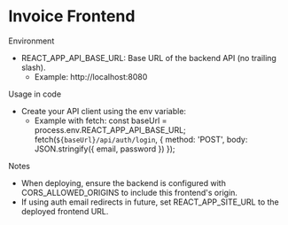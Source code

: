 # Invoice Frontend

Environment

- REACT_APP_API_BASE_URL: Base URL of the backend API (no trailing slash).
  - Example: http://localhost:8080

Usage in code

- Create your API client using the env variable:
  - Example with fetch:
    const baseUrl = process.env.REACT_APP_API_BASE_URL;
    fetch(`${baseUrl}/api/auth/login`, { method: 'POST', body: JSON.stringify({ email, password }) });

Notes

- When deploying, ensure the backend is configured with CORS_ALLOWED_ORIGINS to include this frontend's origin.
- If using auth email redirects in future, set REACT_APP_SITE_URL to the deployed frontend URL.

